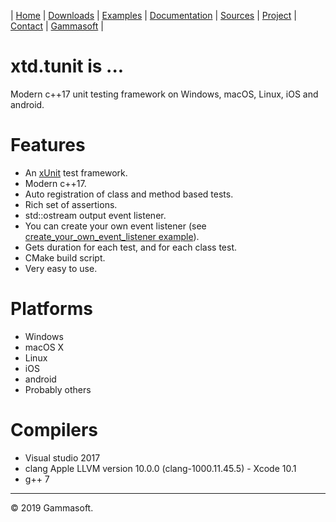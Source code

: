 | [Home](home.md) | [Downloads](downloads.md) | [Examples](examples.md) | [Documentation](documentation.md) | [Sources](https://github.com/gammasoft71/xtd.tunit) | [Project](https://sourceforge.net/projects/tunitpro/) | [Contact](contact.md) | [Gammasoft](https://gammasoft71.wixsite.com/gammasoft) |

# xtd.tunit is ...

Modern c++17 unit testing framework on Windows, macOS, Linux, iOS and android.

# Features

* An [xUnit](https://en.wikipedia.org/wiki/XUnit) test framework.
* Modern c++17.
* Auto registration of class and method based tests.
* Rich set of assertions.
* std::ostream output event listener.
* You can create your own event listener (see [create_your_own_event_listener example](../examples/create_your_own_event_listener)).
* Gets duration for each test, and for each class test.
* CMake build script.
* Very easy to use.

# Platforms

* Windows
* macOS X
* Linux
* iOS
* android
* Probably others

# Compilers

* Visual studio 2017
* clang Apple LLVM version 10.0.0 (clang-1000.11.45.5) - Xcode 10.1
* g++ 7

______________________________________________________________________________________________

© 2019 Gammasoft.

